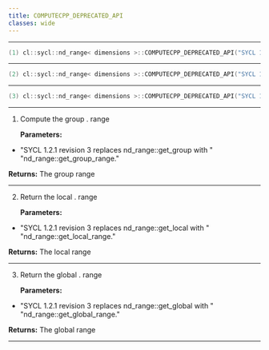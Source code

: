 ```yaml
---
title: COMPUTECPP_DEPRECATED_API
classes: wide
---
```



---

```cpp
(1) cl::sycl::nd_range< dimensions >::COMPUTECPP_DEPRECATED_API("SYCL 1.2.1 revision 3 replaces nd_range::get_group with " "nd_range::get_group_range.") range< dimensions > get_group() const
```

---

```cpp
(2) cl::sycl::nd_range< dimensions >::COMPUTECPP_DEPRECATED_API("SYCL 1.2.1 revision 3 replaces nd_range::get_local with " "nd_range::get_local_range.") range< dimensions > get_local() const
```

---

```cpp
(3) cl::sycl::nd_range< dimensions >::COMPUTECPP_DEPRECATED_API("SYCL 1.2.1 revision 3 replaces nd_range::get_global with " "nd_range::get_global_range.") range< dimensions > get_global() const
```

---

1. Compute the group . range

   **Parameters:**

  * "SYCL 1.2.1 revision 3 replaces nd_range::get_group with " "nd_range::get_group_range." 

   

   **Returns:** The group range 

---

2. Return the local . range

   **Parameters:**

  * "SYCL 1.2.1 revision 3 replaces nd_range::get_local with " "nd_range::get_local_range." 

   

   **Returns:** The local range 

---

3. Return the global . range

   **Parameters:**

  * "SYCL 1.2.1 revision 3 replaces nd_range::get_global with " "nd_range::get_global_range." 

   

   **Returns:** The global range 

---

